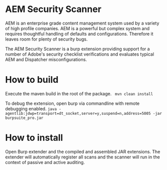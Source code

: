 # AEM Security Scanner

AEM is an enterprise grade content management system used by a variety of high profile companies. 
AEM is a powerful but complex system and requires thoughtful handling of defaults and configurations. 
Therefore it leaves room for plenty of security bugs.

The AEM Security Scanner is a burp extension providing  support for a number of Adobe's security checklist verifications 
and evaluates typical AEM and Dispatcher misconfigurations. 

# How to build
Execute the maven build in the root of the package.
` mvn clean install`

To debug the extension, open burp via commandline with remote debugging enabled. 
`java -agentlib:jdwp=transport=dt_socket,server=y,suspend=n,address=5005 -jar burpsuite_pro.jar`

# How to install 
Open Burp extender and the compiled and assembled JAR extensions.
The extender will automatically register all scans and the scanner will run in the context of passive and active auditing.
